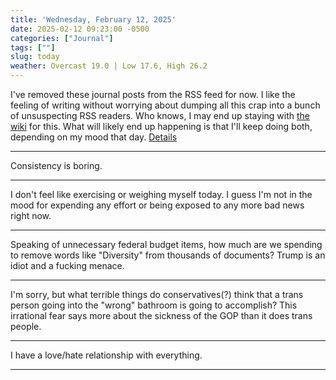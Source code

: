 ```yaml
---
title: 'Wednesday, February 12, 2025'
date: 2025-02-12 09:23:00 -0500
categories: ["Journal"]
tags: [""]
slug: today
weather: Overcast 19.0 | Low 17.6, High 26.2
---
```


I've removed these journal posts from the RSS feed for now. I like the feeling of writing without worrying about dumping all this crap into a bunch of unsuspecting RSS readers. Who knows, I may end up staying with [the wiki](https://rudimentarylathe.org) for this. What will likely end up happening is that I'll keep doing both, depending on my mood that day. [Details](/posts/2025/02/removing-journal-posts-from-the-rss-feed/)

----

Consistency is boring.

----

I don't feel like exercising or weighing myself today. I guess I'm not in the mood for expending any effort or being exposed to any more bad news right now.

----

Speaking of unnecessary federal budget items, how much are we spending to remove words like "Diversity" from thousands of documents? Trump is an idiot and a fucking menace.

----

I'm sorry, but what terrible things do conservatives(?) think that a trans person going into the "wrong" bathroom is going to accomplish? This irrational fear says more about the sickness of the GOP than it does trans people.

----

I have a love/hate relationship with everything.

----
